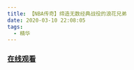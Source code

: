 ```yaml
---
title: 【NBA传奇】缔造无数经典战役的浪花兄弟
date: 2020-03-10 22:08:05
tags:
  - 精华
---
```


### <a href="https://www.weibo.com/tv/v/Iy0xNc6Dv?fid=1034:4481044884422660" target="_blank">在线观看</a>

